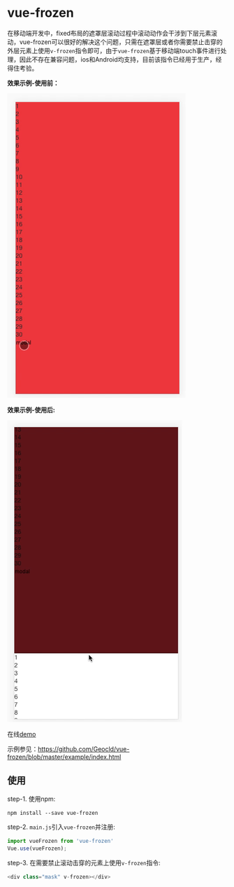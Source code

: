 # vue-frozen
在移动端开发中，fixed布局的遮罩层滚动过程中滚动动作会干涉到下层元素滚动，vue-frozen可以很好的解决这个问题，只需在遮罩层或者你需要禁止击穿的外层元素上使用`v-frozen`指令即可，由于`vue-frozen`基于移动端touch事件进行处理，因此不存在兼容问题，ios和Android均支持，目前该指令已经用于生产，经得住考验。

**效果示例-使用前：**

![](./example/img/before-use.gif)


**效果示例-使用后:**

![](./example/img/after-use.gif)


在线[demo](http://geocld.github.io/demo/v-frozen/index.html)

示例参见：https://github.com/Geocld/vue-frozen/blob/master/example/index.html

## 使用
step-1. 使用npm:
```
npm install --save vue-frozen
```
step-2. `main.js`引入`vue-frozen`并注册:
```javascript
import vueFrozen from 'vue-frozen'
Vue.use(vueFrozen);
```
step-3. 在需要禁止滚动击穿的元素上使用`v-frozen`指令:
```javascript
<div class="mask" v-frozen></div>
```



